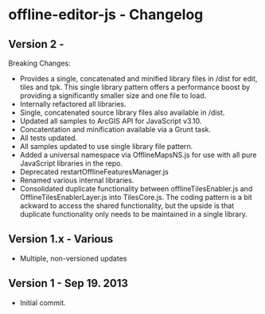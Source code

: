 # offline-editor-js - Changelog

## Version 2 - 
Breaking Changes:

- Provides a single, concatenated and minified library files in /dist for edit, tiles and tpk. This single library pattern offers a performance boost by providing a significantly smaller size and one file to load.
- Internally refactored all libraries.
- Single, concatenated source library files also available in /dist.
- Updated all samples to ArcGIS API for JavaScript v3.10.
- Concatentation and minification available via a Grunt task.
- All tests updated.
- All samples updated to use single library file pattern.
- Added a universal namespace via OfflineMapsNS.js for use with all pure JavaScript libraries in the repo.
- Deprecated restartOfflineFeaturesManager.js
- Renamed various internal libraries.
- Consolidated duplicate functionality between offlineTilesEnabler.js and OfflineTilesEnablerLayer.js into TilesCore.js. The coding pattern is a bit ackward to access the shared functionality, but the upside is that duplicate functionality only needs to be maintained in a single library.

## Version 1.x - Various
- Multiple, non-versioned updates 


## Version 1 - Sep 19. 2013

- Initial commit.